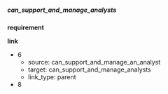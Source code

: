 ##### can_support_and_manage_analysts
**requirement**

**link**
- 6
    - source: can_support_and_manage_an_analyst
    - target: can_support_and_manage_analysts
    - link_type: parent
- 8
